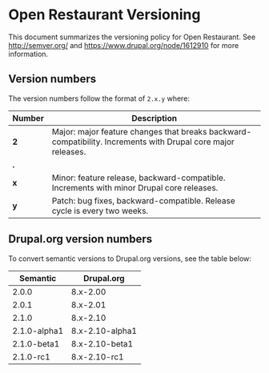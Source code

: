 # Open Restaurant Versioning

This document summarizes the versioning policy for Open Restaurant. See http://semver.org/
and https://www.drupal.org/node/1612910 for more information.

## Version numbers

The version numbers follow the format of `2.x.y` where:

|   Number    | Description                  |
|-------------|------------------------------|
| __2__ | Major: major feature changes that breaks backward-compatibility. Increments with Drupal core major releases.  |
| __.__ |  |
| __x__ | Minor: feature release, backward-compatible. Increments with minor Drupal core releases. |
| __y__ | Patch: bug fixes, backward-compatible. Release cycle is every two weeks. |

## Drupal.org version numbers

To convert semantic versions to Drupal.org versions, see the table below:

|  Semantic   | Drupal.org             |
|-------|------------------------------|
| 2.0.0 | 8.x-2.00 |
| 2.0.1 | 8.x-2.01 |
| 2.1.0 | 8.x-2.10 |
| 2.1.0-alpha1 | 8.x-2.10-alpha1 |
| 2.1.0-beta1 | 8.x-2.10-beta1 |
| 2.1.0-rc1 | 8.x-2.10-rc1 |

